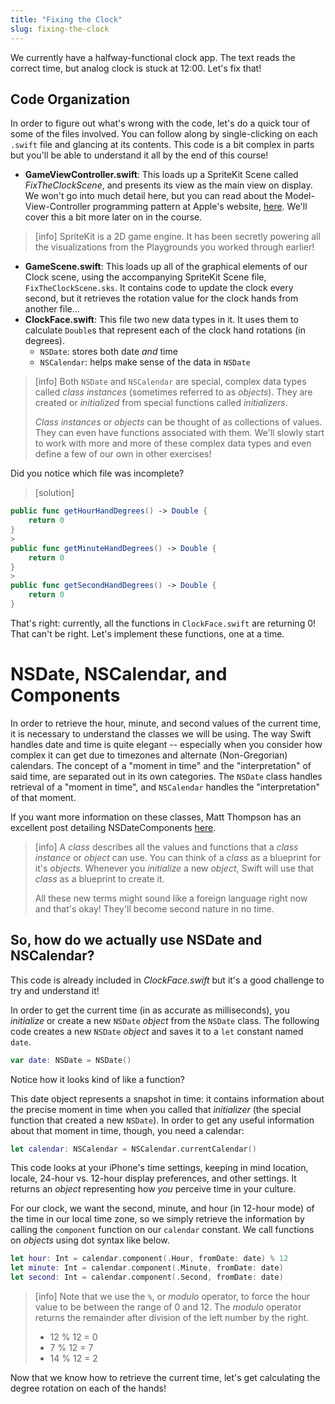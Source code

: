 ```yaml
---
title: "Fixing the Clock"
slug: fixing-the-clock
---
```


We currently have a halfway-functional clock app. The text reads the correct time, but analog clock is stuck at 12:00. Let's fix that!

## Code Organization

In order to figure out what's wrong with the code, let's do a quick tour of some of the files involved. You can follow along by single-clicking on each `.swift` file and glancing at its contents. This code is a bit complex in parts but you'll be able to understand it all by the end of this course!

- __GameViewController.swift__: This loads up a SpriteKit Scene called _FixTheClockScene_, and presents its view as the main view on display. We won't go into much detail here, but you can read about the Model-View-Controller programming pattern at Apple's website, [here](https://developer.apple.com/library/mac/documentation/General/Conceptual/DevPedia-CocoaCore/MVC.html). We'll cover this a bit more later on in the course.

> [info]
> SpriteKit is a 2D game engine. It has been secretly powering all the visualizations from the Playgrounds you worked through earlier!

- __GameScene.swift__: This loads up all of the graphical elements of our Clock scene, using the accompanying SpriteKit Scene file, `FixTheClockScene.sks`. It contains code to update the clock every second, but it retrieves the rotation value for the clock hands from another file...
- __ClockFace.swift__: This file two new data types in it. It uses them to calculate  `Double`s that represent each of the clock hand rotations (in degrees).
  - `NSDate`: stores both date _and_ time
  - `NSCalendar`: helps make sense of the data in `NSDate`

> [info]
> Both `NSDate` and `NSCalendar` are special, complex data types called _class instances_ (sometimes referred to as _objects_). They are created or _initialized_ from special functions called _initializers_.
>
> _Class instances_ or _objects_ can be thought of as collections of values. They can even have functions associated with them. We'll slowly start to work with more and more of these complex data types and even define a few of our own in other exercises!

Did you notice which file was incomplete?

> [solution]
>
```swift
public func getHourHandDegrees() -> Double {
    return 0
}
>
public func getMinuteHandDegrees() -> Double {
    return 0
}
>
public func getSecondHandDegrees() -> Double {
    return 0
}
```

That's right: currently, all the functions in `ClockFace.swift` are returning 0! That can't be right. Let's implement these functions, one at a time.

# NSDate, NSCalendar, and Components

In order to retrieve the hour, minute, and second values of the current time, it is necessary to understand the classes we will be using. The way Swift handles date and time is quite elegant -- especially when you consider how complex it can get due to timezones and alternate (Non-Gregorian) calendars. The concept of a "moment in time" and the "interpretation" of said time, are separated out in its own categories. The `NSDate` class handles retrieval of a "moment in time", and `NSCalendar` handles the "interpretation" of that moment.

If you want more information on these classes, Matt Thompson has an excellent post detailing NSDateComponents [here](http://nshipster.com/nsdatecomponents/).

> [info]
> A _class_ describes all the values and functions that a _class instance_ or _object_ can use. You can think of a _class_ as a blueprint for it's _objects_. Whenever you _initialize_ a new _object_, Swift will use that _class_ as a blueprint to create it.
>
> All these new terms might sound like a foreign language right now and that's okay! They'll become second nature in no time.

## So, how do we actually use NSDate and NSCalendar?

This code is already included in _ClockFace.swift_ but it's a good challenge to try and understand it!

In order to get the current time (in as accurate as milliseconds), you _initialize_ or create a new `NSDate` _object_ from the `NSDate` class. The following code creates a new `NSDate` _object_ and saves it to a `let` constant named `date`.

```swift
var date: NSDate = NSDate()
```

Notice how it looks kind of like a function?

This date object represents a snapshot in time: it contains information about the precise moment in time when you called that _initializer_ (the special function that created a new `NSDate`). In order to get any useful information about that moment in time, though, you need a calendar:

```swift
let calendar: NSCalendar = NSCalendar.currentCalendar()
```

This code looks at your iPhone's time settings, keeping in mind location, locale, 24-hour vs. 12-hour display preferences, and other settings. It returns an _object_ representing how _you_ perceive time in your culture.

For our clock, we want the second, minute, and hour (in 12-hour mode) of the time in our local time zone, so we simply retrieve the information by calling the `component` function on our `calendar` constant. We call functions on _objects_ using dot syntax like below.

```swift
let hour: Int = calendar.component(.Hour, fromDate: date) % 12
let minute: Int = calendar.component(.Minute, fromDate: date)
let second: Int = calendar.component(.Second, fromDate: date)
```

> [info]
> Note that we use the `%`, or _modulo_ operator, to force the hour value to be between the range of 0 and 12. The _modulo_ operator returns the remainder after division of the left number by the right.
>
> - 12 % 12 = 0
> - 7 % 12 = 7
> - 14 % 12 = 2

Now that we know how to retrieve the current time, let's get calculating the degree rotation on each of the hands!
